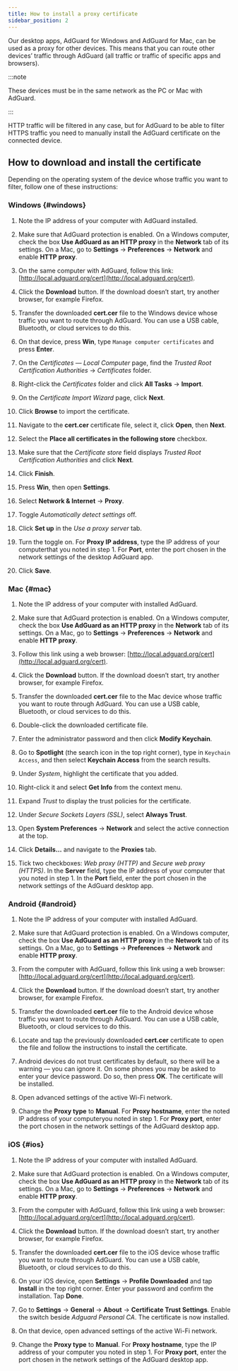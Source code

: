 ```yaml
---
title: How to install a proxy certificate
sidebar_position: 2
---
```


Our desktop apps, AdGuard for Windows and AdGuard for Mac, can be used as a proxy for other devices. This means that you can route other devices’ traffic through AdGuard (all traffic or traffic of specific apps and browsers).

:::note

These devices must be in the same network as the PC or Mac with AdGuard.

:::

HTTP traffic will be filtered in any case, but for AdGuard to be able to filter HTTPS traffic you need to manually install the AdGuard certificate on the connected device.

## How to download and install the certificate

Depending on the operating system of the device whose traffic you want to filter, follow one of these instructions:

### Windows {#windows}

1. Note the IP address of your computer with AdGuard installed.

1. Make sure that AdGuard protection is enabled. On a Windows computer, check the box **Use AdGuard as an HTTP proxy** in the **Network** tab of its settings. On a Mac, go to **Settings** → **Preferences** → **Network** and enable **HTTP proxy**.

1. On the same computer with AdGuard, follow this link: [http://local.adguard.org/cert](http://local.adguard.org/cert).

1. Click the **Download** button. If the download doesn’t start, try another browser, for example Firefox.

1. Transfer the downloaded **cert.cer** file to the Windows device whose traffic you want to route through AdGuard. You can use a USB cable, Bluetooth, or cloud services to do this.

1. On that device, press **Win**, type `Manage computer certificates` and press **Enter**.

1. On the *Certificates — Local Computer* page, find the *Trusted Root Certification Authorities* → *Certificates* folder.

1. Right-click the *Certificates* folder and click **All Tasks** → **Import**.

1. On the *Certificate Import Wizard* page, click **Next**.

1. Click **Browse** to import the certificate.

1. Navigate to the **cert.cer** certificate file, select it, click **Open**, then **Next**.

1. Select the **Place all certificates in the following store** checkbox.

1. Make sure that the *Certificate store* field displays *Trusted Root Certification Authorities* and click **Next**.

1. Click **Finish**.

1. Press **Win**, then open **Settings**.

1. Select **Network & Internet** → **Proxy**.

1. Toggle *Automatically detect settings* off.

1. Click **Set up** in the *Use a proxy server* tab.

1. Turn the toggle on. For **Proxy IP address**, type the IP address of your computerthat you noted in step 1. For **Port**, enter the port chosen in the network settings of the desktop AdGuard app.

1. Click **Save**.

### Mac {#mac}

1. Note the IP address of your computer with installed AdGuard.

1. Make sure that AdGuard protection is enabled. On a Windows computer, check the box **Use AdGuard as an HTTP proxy** in the **Network** tab of its settings. On a Mac, go to **Settings** → **Preferences** → **Network** and enable **HTTP proxy**.

1. Follow this link using a web browser: [http://local.adguard.org/cert](http://local.adguard.org/cert).

1. Click the **Download** button. If the download doesn’t start, try another browser, for example Firefox.

1. Transfer the downloaded **cert.cer** file to the Mac device whose traffic you want to route through AdGuard. You can use a USB cable, Bluetooth, or cloud services to do this.

1. Double-click the downloaded certificate file.

1. Enter the administrator password and then click **Modify Keychain**.

1. Go to **Spotlight** (the search icon in the top right corner), type in `Keychain Access`, and then select **Keychain Access** from the search results.

1. Under *System*, highlight the certificate that you added.

1. Right-click it and select **Get Info** from the context menu.

1. Expand *Trust* to display the trust policies for the certificate.

1. Under *Secure Sockets Layers (SSL)*, select **Always Trust**.

1. Open **System Preferences** → **Network** and select the active connection at the top.

1. Click **Details...** and navigate to the **Proxies** tab.

1. Tick two checkboxes: *Web proxy (HTTP)* and *Secure web proxy (HTTPS)*. In the **Server** field, type the IP address of your computer that you noted in step 1. In the **Port** field, enter the port chosen in the network settings of the AdGuard desktop app.

### Android {#android}

1. Note the IP address of your computer with installed AdGuard.

1. Make sure that AdGuard protection is enabled. On a Windows computer, check the box **Use AdGuard as an HTTP proxy** in the **Network** tab of its settings. On a Mac, go to **Settings** → **Preferences** → **Network** and enable **HTTP proxy**.

1. From the computer with AdGuard, follow this link using a web browser: [http://local.adguard.org/cert](http://local.adguard.org/cert).

1. Click the **Download** button. If the download doesn’t start, try another browser, for example Firefox.

1. Transfer the downloaded **cert.cer** file to the Android device whose traffic you want to route through AdGuard. You can use a USB cable, Bluetooth, or cloud services to do this.

1. Locate and tap the previously downloaded **cert.cer** certificate to open the file and follow the instructions to install the certificate.

1. Android devices do not trust certificates by default, so there will be a warning — you can ignore it. On some phones you may be asked to enter your device password. Do so, then press **OK**. The certificate will be installed.

1. Open advanced settings of the active Wi-Fi network.

1. Change the **Proxy type** to **Manual**. For **Proxy hostname**, enter the noted IP address of your computeryou noted in step 1. For **Proxy port**, enter the port chosen in the network settings of the AdGuard desktop app.

### iOS {#ios}

1. Note the IP address of your computer with installed AdGuard.

1. Make sure that AdGuard protection is enabled. On a Windows computer, check the box **Use AdGuard as an HTTP proxy** in the **Network** tab of its settings. On a Mac, go to **Settings** → **Preferences** → **Network** and enable **HTTP proxy**.

1. From the computer with AdGuard, follow this link using a web browser: [http://local.adguard.org/cert](http://local.adguard.org/cert).

1. Click the **Download** button. If the download doesn’t start, try another browser, for example Firefox.

1. Transfer the downloaded **cert.cer** file to the iOS device whose traffic you want to route through AdGuard. You can use a USB cable, Bluetooth, or cloud services to do this.

1. On your iOS device, open **Settings** → **Profile Downloaded** and tap **Install** in the top right corner. Enter your password and confirm the installation. Tap **Done**.

1. Go to **Settings** → **General** → **About** → **Certificate Trust Settings**. Enable the switch beside *Adguard Personal CA*. The certificate is now installed.

1. On that device, open advanced settings of the active Wi-Fi network.

1. Change the **Proxy type** to **Manual**. For **Proxy hostname**, type the IP address of your computer you noted in step 1. For **Proxy port**, enter the port chosen in the network settings of the AdGuard desktop app.
